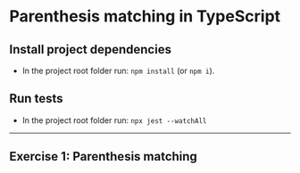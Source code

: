 # Parenthesis matching in TypeScript

## Install project dependencies

- In the project root folder run: `npm install` (or `npm i`).

## Run tests

- In the project root folder run: `npx jest --watchAll`

---

## Exercise 1: Parenthesis matching
